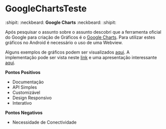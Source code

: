 # GoogleChartsTeste

:shipit: :neckbeard: **Google Charts** :neckbeard: :shipit:

Após pesquisar o assunto sobre o assunto descobri que a ferramenta oficial do Google para criação de Gráficos é o [Google Charts](https://developers.google.com/chart/). Para utilizar estes gráficos no Android é necessário o uso de uma Webview.

Alguns exemplos de gráficos podem ser visualizados [aqui](https://developers.google.com/chart/interactive/docs/gallery). A implementação pode ser vista neste [link](https://github.com/ecgreb/hello-pizza-chart) e uma apresentação interessante [aqui](http://pt.slideshare.net/ecgreb/google-charts-for-android).

**Pontos Positivos**
* Documentação
* API Simples
* Customizável
* Design Responsivo
* Interativo

**Pontos Negativos**
* Necessidade de Conectividade
